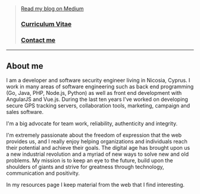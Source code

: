 > [Read my blog on Medium](https://medium.com/@ViolarisGeorge)
> ### [Curriculum Vitae](cv.html#curriculum-vitae)
> ### [Contact me](https://about.me/violarisgeorge)

---

## About me
I am a developer and software security engineer living in Nicosia, Cyprus. I work in many areas of software engineering such as back end programming (Go, Java, PHP, Node.js, Python) as well as front end development with AngularJS and Vue.js. During the last ten years I've worked on developing secure GPS tracking servers, collaboration tools, marketing, campaign and sales software.

I'm a big advocate for team work, reliability, authenticity and integrity. 

I'm extremely passionate about the freedom of expression that the web provides us, and I really enjoy helping organizations and individuals reach their potential and achieve their goals. The digital age has brought upon us a new industrial revolution and a myriad of new ways to solve new and old problems. My mission is to keep an eye to the future, build upon the shoulders of giants and strive for greatness through technology, communication and positivity.

In my resources page I keep material from the web that I find interesting.
